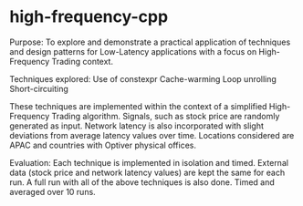 # high-frequency-cpp

Purpose:
To explore and demonstrate a practical application of techniques and design patterns for Low-Latency applications with a focus on High-Frequency Trading context.

Techniques explored:
Use of constexpr
Cache-warming
Loop unrolling
Short-circuiting

These techniques are implemented within the context of a simplified High-Frequency Trading algorithm.
Signals, such as stock price are randomly generated as input.
Network latency is also incorporated with slight deviations from average latency values over time.
Locations considered are APAC and countries with Optiver physical offices.

Evaluation:
Each technique is implemented in isolation and timed. External data (stock price and network latency values) are kept the same for each run. 
A full run with all of the above techniques is also done.
Timed and averaged over 10 runs.

